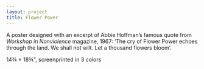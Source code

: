 ```yaml
---
layout: project
title: Flower Power
---
```


A poster designed with an excerpt of Abbie Hoffman&rsquo;s famous quote from <i>Workshop in Nonviolence</i> magazine, 1967: &lsquo;The cry of Flower Power echoes through the land. We shall not wilt. Let a thousand flowers bloom&rsquo;.

<p class="specifications">14&frac34; × 18&frac34;", screenprinted in 3 colors </p>